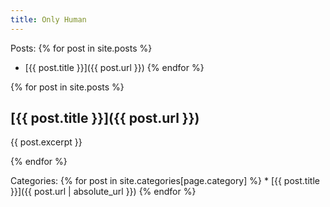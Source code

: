 ```yaml
---
title: Only Human
---
```


Posts: 
{% for post in site.posts %}
* [{{ post.title }}]({{ post.url }})
{% endfor %}

{% for post in site.posts %}

## [{{ post.title }}]({{ post.url }})

{{ post.excerpt }}

{% endfor %}

Categories:
{% for post in site.categories[page.category] %}
      * [{{ post.title }}]({{ post.url | absolute_url }})
{% endfor %}
